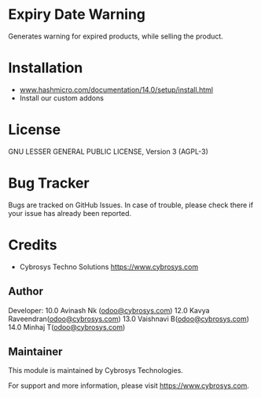 Expiry Date Warning 
===================

Generates warning for expired products, while selling the product.


Installation
============
- www.hashmicro.com/documentation/14.0/setup/install.html
- Install our custom addons

License
=======

GNU LESSER GENERAL PUBLIC LICENSE, Version 3  (AGPL-3) 

Bug Tracker
===========
Bugs are tracked on GitHub Issues. In case of trouble, please check there if your issue has already been reported.

Credits
=======
* Cybrosys Techno Solutions <https://www.cybrosys.com>

Author
------

Developer: 10.0  Avinash Nk (odoo@cybrosys.com)
	   12.0  Kavya Raveendran(odoo@cybrosys.com)
	   13.0	 Vaishnavi B(odoo@cybrosys.com)
	   14.0	 Minhaj T(odoo@cybrosys.com)
 
Maintainer
----------

This module is maintained by Cybrosys Technologies.

For support and more information, please visit https://www.cybrosys.com.

